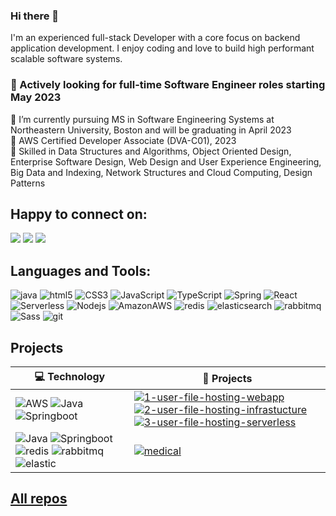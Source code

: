 ### Hi there 👋

I'm an experienced full-stack Developer with a core focus on backend application development. I enjoy coding and love to build high performant scalable software systems. 

### 🤔 Actively looking for full-time Software Engineer roles starting May 2023

🔭 I’m currently pursuing MS in Software Engineering Systems at Northeastern University, Boston and will be graduating in April 2023
<br />
🥇 AWS Certified Developer Associate (DVA-C01), 2023
<br />
🎯 Skilled in Data Structures and Algorithms, Object Oriented Design, Enterprise Software Design, Web Design and User Experience Engineering, Big Data and Indexing, Network Structures and Cloud Computing, Design Patterns


## Happy to connect on:

<p>
  <a href="mailto:saichandghanta161@gmail.com?subject=[GitHub]%20Contact&body=Hello,"><img src="https://img.shields.io/badge/e‑mail-D14836.svg?style=for-the-badge&logo=GMail&logoColor=white"/></a>
  <a href="https://github.com/SaiChandGhanta"><img src="https://img.shields.io/badge/github-181717.svg?style=for-the-badge&logo=github&logoColor=white"/></a>
  <a href="https://www.linkedin.com/in/sai-chand-ghanta/"><img src="https://img.shields.io/badge/linkedin-0077B5.svg?style=for-the-badge&logo=linkedin&logoColor=white" /></a>
</p>

## Languages and Tools:

<p>
  <img alt="java" src="https://img.shields.io/badge/Java-ED8B00?style=for-the-badge&logo=openjdk&logoColor=white" />
  <img alt="html5" src="https://img.shields.io/badge/-HTML5-E34F26?style=for-the-badge&logo=html5&logoColor=white" />
  <img alt="CSS3" src="https://img.shields.io/badge/-CSS3-1572B6?style=for-the-badge&logo=CSS3&logoColor=white" />
  <img alt="JavaScript" src="https://img.shields.io/badge/-JavaScript-F7DF1E?style=for-the-badge&logo=JavaScript&logoColor=black" />
  <img alt="TypeScript" src="https://img.shields.io/badge/-TypeScript-007ACC?style=for-the-badge&logo=typescript&logoColor=white" />
  <img alt="Spring" src="https://img.shields.io/badge/Spring-6DB33F?style=for-the-badge&logo=spring&logoColor=white" />
  <img alt="React" src="https://img.shields.io/badge/-React-45b8d8?style=for-the-badge&logo=react&logoColor=white" />
  <img alt="Serverless" src="https://img.shields.io/badge/-Serverless-FD5750?style=for-the-badge&logo=Serverless&logoColor=white" />
  <img alt="Nodejs" src="https://img.shields.io/badge/-Nodejs-43853d?style=for-the-badge&logo=Node.js&logoColor=white" />
  <img alt="AmazonAWS" src="https://img.shields.io/badge/-Amazon-232F3E?style=for-the-badge&logo=AmazonAWS&logoColor=white" />
  <img alt="redis" src="https://img.shields.io/badge/redis-%23DD0031.svg?&style=for-the-badge&logo=redis&logoColor=white" />
  <img alt="elasticsearch" src="https://img.shields.io/badge/Elastic_Search-005571?style=for-the-badge&logo=elasticsearch&logoColor=white" />
  <img alt="rabbitmq" src="https://img.shields.io/badge/rabbitmq-%23FF6600.svg?&style=for-the-badge&logo=rabbitmq&logoColor=white" />
  <img alt="Sass" src="https://img.shields.io/badge/-Sass-CC6699?style=for-the-badge&logo=sass&logoColor=white" />
  <img alt="git" src="https://img.shields.io/badge/-Git-F05032?style=for-the-badge&logo=git&logoColor=white" />
</p>

## Projects

| 💻 **Technology** | 🚀 **Projects**                                                                                                                                                                                                                                                                                                                                                                                                                                                                                                                                                                                         |
| --------- | --------------- |
| ![AWS](https://img.shields.io/static/v1?label=&message=AWS&color=52C0F2&logo=AmazonAWS&logoColor=white) ![Java](https://img.shields.io/badge/Java-ED8B00?&color=52C0F2&logo=openjdk&logoColor=white)  ![Springboot](https://img.shields.io/static/v1?label=&message=SpringBoot&color=52C0F2&logo=spring&logoColor=white)   | [![1-user-file-hosting-webapp](https://img.shields.io/static/v1?label=&message=webapp&color=000605&logo=github&logoColor=white&labelColor=000605)](https://github.com/SaiChandGhanta/1-user-file-hosting-webapp) [![2-user-file-hosting-infrastucture](https://img.shields.io/static/v1?label=&message=infrastucture&color=000605&logo=github&logoColor=white&labelColor=000605)](https://github.com/SaiChandGhanta/2-user-file-hosting-infrastructure) [![3-user-file-hosting-serverless](https://img.shields.io/static/v1?label=&message=serverless&color=000605&logo=github&logoColor=white&labelColor=000605)](https://github.com/SaiChandGhanta/3-user-file-hosting-serverless) |
| ![Java](https://img.shields.io/badge/Java-ED8B00?&color=52C0F2&logo=openjdk&logoColor=white) ![Springboot](https://img.shields.io/static/v1?label=&message=SpringBoot&color=52C0F2&logo=spring&logoColor=white) ![redis](https://img.shields.io/static/v1?label=&message=redis&color=52C0F2&logo=redis&logoColor=white) ![rabbitmq](https://img.shields.io/static/v1?label=&message=rabbitmq&color=52C0F2&logo=rabbitmq&logoColor=white) ![elastic](https://img.shields.io/static/v1?label=&message=elasticsearch&color=52C0F2&logo=elasticsearch&logoColor=white)    | [![medical](https://img.shields.io/static/v1?label=&message=medical-insurance-plans&color=000605&logo=github&logoColor=white&labelColor=000605)](https://github.com/SaiChandGhanta/medical-insurance-plans) |

## [All repos](https://github.com/SaiChandGhanta?tab=repositories)
